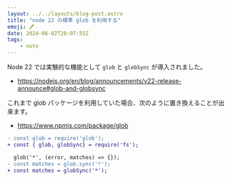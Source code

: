 ```yaml
---
layout: ../../layouts/blog-post.astro
title: "node 22 の標準 glob を利用する"
emoji: 🖊
date: 2024-06-02T20:07:55Z
tags:
    - note
---
```


Node 22 では実験的な機能として `glob` と `globSync` が導入されました。

- https://nodejs.org/en/blog/announcements/v22-release-announce#glob-and-globsync

これまで glob パッケージを利用していた場合、次のように置き換えることが出来ます。

- https://www.npmjs.com/package/glob


```diff
- const glob = require('glob');
+ const { glob, globSync} = require('fs');

  glob('*', (error, matches) => {});
- const matches = glob.sync('*');
+ const matches = globSync('*');
```
